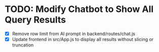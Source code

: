 # TODO: Modify Chatbot to Show All Query Results

- [x] Remove row limit from AI prompt in backend/routes/chat.js
- [x] Update frontend in src/App.js to display all results without slicing or truncation
